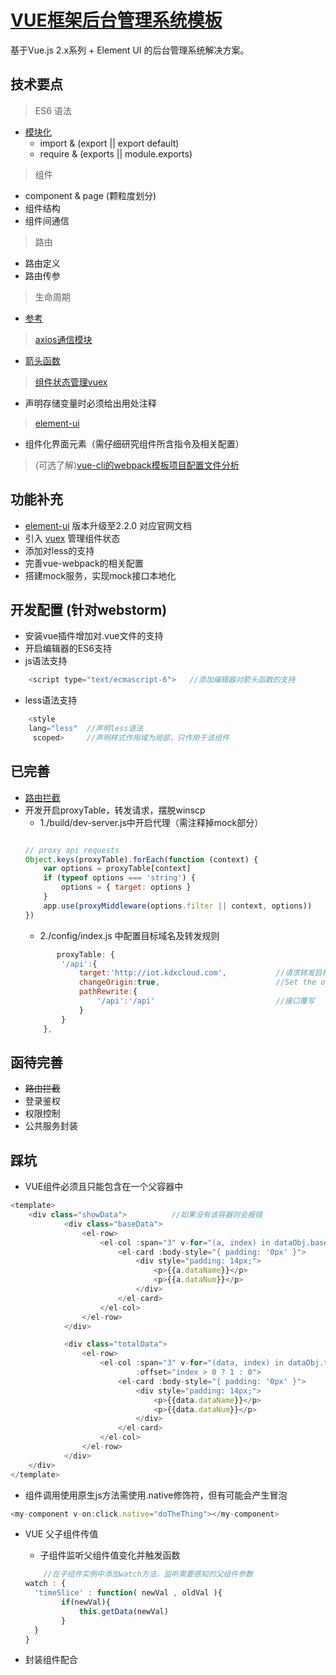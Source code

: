 # [VUE框架后台管理系统模板](https://segmentfault.com/a/1190000008582706)
基于Vue.js 2.x系列 + Element UI 的后台管理系统解决方案。

## 技术要点

> ES6 语法
- [模块化](https://www.cnblogs.com/Nutrient-rich/p/7047877.html)
    + import & (export || export default)
    + require & (exports || module.exports)

> 组件
- component & page (颗粒度划分)
- 组件结构
- 组件间通信

> 路由
- 路由定义
- 路由传参

> 生命周期
- [参考](https://segmentfault.com/a/1190000008010666)

> [axios通信模块](https://www.kancloud.cn/yunye/axios/234845)
- [箭头函数](http://imweb.io/topic/5848d21b9be501ba17b10a99)

> [组件状态管理vuex](https://vuex.vuejs.org/zh-cn/intro.html)
- 声明存储变量时必须给出用处注释

> [element-ui](http://element-cn.eleme.io/#/zh-CN/component/installation)
- 组件化界面元素（需仔细研究组件所含指令及相关配置）

> (可选了解)[vue-cli的webpack模板项目配置文件分析](http://blog.csdn.net/hongchh/article/details/55113751)

## 功能补充
- [element-ui](http://element-cn.eleme.io/#/zh-CN/component/installation) 版本升级至2.2.0 对应官网文档
- 引入 [vuex](https://vuex.vuejs.org/zh-cn/intro.html) 管理组件状态
- 添加对less的支持
- 完善vue-webpack的相关配置
- 搭建mock服务，实现mock接口本地化

## 开发配置 (针对webstorm)
- 安装vue插件增加对.vue文件的支持
- 开启编辑器的ES6支持
- js语法支持
```javascript
    <script type="text/ecmascript-6">   //添加编辑器对箭头函数的支持
```

- less语法支持
```javascript
    <style 
    lang="less"  //声明less语法
     scoped>     //声明样式作用域为局部，只作用于该组件
```
## 已完善
- [路由拦截](https://www.jianshu.com/p/b0cd138aeb4f)
- 开发开启proxyTable，转发请求，摆脱winscp
    + 1./build/dev-server.js中开启代理（需注释掉mock部分）
    ```javascript
    
    // proxy api requests
    Object.keys(proxyTable).forEach(function (context) {
        var options = proxyTable[context]
        if (typeof options === 'string') {
            options = { target: options }
        } 
        app.use(proxyMiddleware(options.filter || context, options))
    })  
    ```
    + 2./config/index.js 中配置目标域名及转发规则
    ```javascript
           proxyTable: {
            '/api':{
                target:'http://iot.kdxcloud.com',           //请求转发目标
                changeOrigin:true,                          //Set the option changeOrigin to true for name-based virtual hosted sites.
                pathRewrite:{
                    '/api':'/api'                           //接口覆写
                }
            }
        },
    ```

## 函待完善
- ~~路由拦截~~  
- 登录鉴权
- 权限控制
- 公共服务封装

## 踩坑
- VUE组件必须且只能包含在一个父容器中
```javascript
<template>
    <div class="showData">          //如果没有该容器则会报错
            <div class="baseData">
                <el-row>
                    <el-col :span="3" v-for="(a, index) in dataObj.baseData" :key="index" :offset="index > 0 ? 1 : 0">
                        <el-card :body-style="{ padding: '0px' }">
                            <div style="padding: 14px;">
                                <p>{{a.dataName}}</p>
                                <p>{{a.dataNum}}</p>
                            </div>
                        </el-card>
                    </el-col>
                </el-row>
            </div>

            <div class="totalData">
                <el-row>
                    <el-col :span="3" v-for="(data, index) in dataObj.totalData " :key="index"
                            :offset="index > 0 ? 1 : 0">
                        <el-card :body-style="{ padding: '0px' }">
                            <div style="padding: 14px;">
                                <p>{{data.dataName}}</p>
                                <p>{{data.dataNum}}</p>
                            </div>
                        </el-card>
                    </el-col>
                </el-row>
            </div>
    </div>
</template>
```

- 组件调用使用原生js方法需使用.native修饰符，但有可能会产生冒泡
```javascript
<my-component v-on:click.native="doTheThing"></my-component>
```

- VUE 父子组件传值
    + 子组件监听父组件值变化并触发函数
    
    ```javascript
        //在子组件实例中添加watch方法，监听需要感知的父组件参数
    watch : {
      'timeSlice' : function( newVal , oldVal ){
            if(newVal){
                this.getData(newVal)
            }
      }
    }
    ```
- 封装组件配合<template slot-scope='' >标签完成标签插入，便于添加事件

- build后打包文件 vender.js体积过大
    + 启用GZIP压缩，后续考虑分包

- 获取不到组件渲染后的dom元素的style样式
```javascript
var dom = document.getElementsByClassName('dataCard')[0]
var width = window.getComputedStyle(dom).width                      //getComputedStyle
```
- vue监听窗口变化
```javascript
mounted(){                                              //在mounted中挂载window.onresize监听函数
        this.dataWidth = this.getWidth()                
        const self = this                               //此处必须定义一个变量接受this，否则下文的数据绑定会出错
        window.onresize = function temp() {
            self.dataWidth = self.getWidth()            //此处如果继续使用this，此this会指向window，而不是vue实例
        };
    },
```



## 问题
- 在配置代理域名时，如果配置本地服务器域名（如：iot.kdxcloud.com)，请求可以直接获取到response信息
  
  如果配置的是线上域名（如：letlink.kdxcloud.com:88），请求获取的response为 notlogin

## js相关

### 栈内存中存放的是基本数据类型值，堆内存中存放的是引用类型值，引用类型值在内存中的地址存放在栈中，也就是我们常说的对象对象引用(指针)。 
### 在变量复制方面，基本类型和引用类型也有所不同，基本类型复制的是值本身，而引用类型复制的是内存地址。